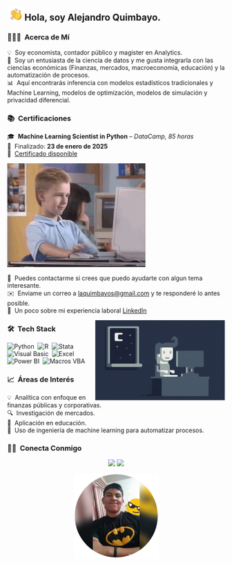 
<img alt="Night Coding" src="https://raw.githubusercontent.com/AVS1508/AVS1508/master/assets/Hand%20Wave.gif" width='40' align="left"/><h2>Hola, soy Alejandro Quimbayo.</h2>


### 👨🏻‍💻 &nbsp;Acerca de Mí

💡 &nbsp;Soy economista, contador público y magister en Analytics.\
💼 &nbsp;Soy un entusiasta de la ciencia de datos y me gusta integrarla con las ciencias económicas (Finanzas, mercados, macroeconomía, educación) y la automatización de procesos.\
📊 &nbsp;Aquí encontrarás inferencia con modelos estadísticos tradicionales y Machine Learning, modelos de optimización, modelos de simulación y privacidad diferencial.

### 📚 &nbsp;Certificaciones

🎓 &nbsp;**Machine Learning Scientist in Python** – *DataCamp, 85 horas*  
📅 &nbsp;Finalizado: **23 de enero de 2025**  
📄 &nbsp;[Certificado disponible](https://github.com/laquimbayos/laquimbayos/blob/main/certificate%20(1).pdf)

![Luis Alejandro Quimbayo Suarez Banner](https://github.com/laquimbayos/laquimbayos/blob/main/3Wby.gif)


💬 &nbsp;Puedes contactarme si crees que puedo ayudarte con algun tema interesante.\
✉️ &nbsp;Enviame un correo a laquimbayos@gmail.com y te responderé lo antes posible.\
📄 &nbsp;Un poco sobre mi experiencia laboral [LinkedIn](https://www.linkedin.com/in/luis-alejandro-quimbayo-suarez-89612a160/) 

<img alt="Night Coding" src="https://raw.githubusercontent.com/AVS1508/AVS1508/master/assets/Night-Coding.gif" align="right"/>

### 🛠 &nbsp;Tech Stack

![Python](https://img.shields.io/badge/-Python-05122A?style=flat&logo=python)&nbsp;
![R](https://img.shields.io/badge/-R-05122A?style=flat&logo=R&logoColor=276DC3)&nbsp;
![Stata](https://img.shields.io/badge/-Stata-05122A?style=flat&logo=stata)&nbsp;
![Visual Basic](https://img.shields.io/badge/-Visual%20Basic-05122A?style=flat&logo=visual-studio&logoColor=5C2D91)&nbsp;
![Excel](https://img.shields.io/badge/-Excel-05122A?style=flat&logo=microsoft-excel)&nbsp;
![Power BI](https://img.shields.io/badge/-Power%20BI-05122A?style=flat&logo=power-bi)&nbsp;
![Macros VBA](https://img.shields.io/badge/-Macros%20VBA-05122A?style=flat&logo=visual-studio)&nbsp;



### 📈 &nbsp;Áreas de Interés

💡 &nbsp;Analítica con enfoque en finanzas públicas y corporativas.\
🔍 &nbsp;Investigación de mercados.\
🏫 &nbsp;Aplicación en educación.\
🤖 &nbsp;Uso de ingeniería de machine learning para automatizar procesos.

### 🤝🏻 &nbsp;Conecta Conmigo

<p align="center">
<a href="https://www.linkedin.com/in/luis-alejandro-quimbayo-suarez-89612a160/"><img src="https://img.shields.io/badge/-LinkedIn-0077B5?style=flat&logo=Linkedin&logoColor=white"/></a>
<a href="mailto:laquimbayos@gmail.com"><img src="https://img.shields.io/badge/-Email-D14836?style=flat&logo=Gmail&logoColor=white"/></a>
</p>

<p align="center">
  <img src="https://github.com/laquimbayos/laquimbayos/blob/main/batman.png" alt="Batman">
</p>
